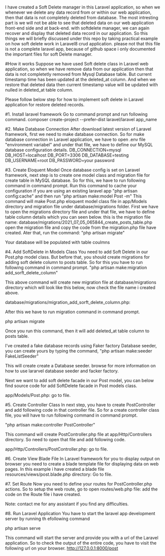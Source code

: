 I have created a Soft Delete manager in this Laravel application, so when we whenever we delete any data record from or within our web application, then that data is not completely deleted from database. The most intresting part is we will not be able to see that deleted data on our web application front-end side and at back-end. with softdelete manager, we can again recover and display that deleted data record in our application. So this things we will briefly discussed under this repo by taking practical example on how soft delete work in Laravel8 crud application. please not that this file is not a complete laravel app, because of github space i only documented the important files for soft Delete manager.

#How it works
Suppose we have used Soft delete class in Laravel web application, so when we have remove data from our application then that data is not completetly removed from Mysql Database table. But current timestamp time has been updated at the deleted_at column. And when we restore that deleted data then current timestamp value will be updated with nulled in deleted_at table column.

Please follow below step for how to implement soft delete in Laravel application for restore deleted records.

#1. Install laravel framework
 Go to command prompt and run following command.
 composer create-project --prefer-dist laravel/laravel app_name

#2. Make Database Connection
After download latest version of Laravel framework, first we need to make database connection. So for make database connection in Laravel application, we have to open .env file "environment variabel" and under that file, we have to define our MySQL database configuration details.
DB_CONNECTION=mysql
DB_HOST=localhost
DB_PORT=3306
DB_DATABASE=testing
DB_USERNAME=root
DB_PASSWORD=your password

#3. Create Eloquent Model
Once database config is set on Laravel framework, next step is to create one model class and migration file for create table in MySQL database. So for this, we have to run following command in command prompt.
Run this command to cache your configuration if you are using an existing laravel app
 "php artisan config:cache"
 and then run
 "php artisan make:model Post -m"
 This command will make Post.php eloquent model class file in app/Models directory and migration file under database/migrations folder. First we have to open the migrations directory file and under that file, we have to define table column details which you can seen below.
this is the migration file name:
database/migrations/2021_07_05_065844_create_posts_table.php
open the migration file and copy the code from the migration.php file have created.
Ater that, run the command:
"php artisan migrate"

Your database will be populated with table coulmns

#4. Add SoftDelete in Models Class
You need to add Soft Delete in our Post.php model class. But before that, you should create migrations for adding soft delete column to posts table. So for this you have to run following command in command prompt.
"php artisan make:migration add_sorft_delete_column"

This above command will create new migration file at database/migrations directory which will look like this below, now check the file name i created above.

database/migrations/migration_add_sorft_delete_column.php:

After this we have to run migration command in command prompt.


php artisan migrate


Once you run this command, then it will add deleted_at table column to posts table.

I've created a fake database records using Faker factory Database seeder, you can create yours by typing the command,
"php artisan make:seeder FakeListSeeder"

This will create create a Database seeder. browse for more information on how to use lararvel database seeder and facker factory.

Next we want to add soft delete facade in our Post model, you can below find source code for add SoftDelete facade in Post models class.

app/Models/Post.php: go to file.

#5. Create Controller Class
In next step, you have to create PostController and add following code in that controller file. So for a create controller class file, you will have to run following command in command prompt.


"php artisan make:controller PostController"


This command will create PostController.php file at app/Http/Controllers directory. So need to open that file and add following code.

app/Http/Controllers/PostController.php: go to file.

#6. Create View Blade File
In Laravel framework for you to display output on browser you need to create a blade template file for displaying data on web pages. In this example i have created a blade file resources/views/post.blade.php directory: Go to file.

#7. Set Route
Now you need to define your routes for PostController.php actions. So to setup the web route, go to open routes/web.php file: add the code on the Route file i have created.

Note:
contact me for any assistant if you find any difficulties. 

#8. Run Laravel Application
You have to start the laravel app development server by running th efollowing command

php artisan serve

This command will start the server and provide you with a url of the Laravel application. So to check the output of the entire code, you have to visit the following url on your browser.
http://127.0.0.1:8000/post